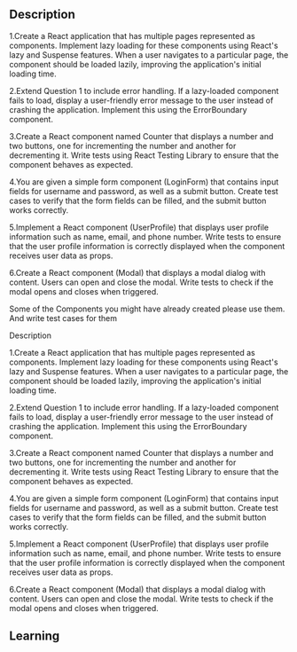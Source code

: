 ## Description

1.Create a React application that has multiple pages represented as components. Implement lazy loading for these components using React's lazy and Suspense features. When a user navigates to a particular page, the component should be loaded lazily, improving the application's initial loading time.

2.Extend Question 1 to include error handling. If a lazy-loaded component fails to load, display a user-friendly error message to the user instead of crashing the application. Implement this using the ErrorBoundary component.

3.Create a React component named Counter that displays a number and two buttons, one for incrementing the number and another for decrementing it. Write tests using React Testing Library to ensure that the component behaves as expected.

4.You are given a simple form component (LoginForm) that contains input fields for username and password, as well as a submit button. Create test cases to verify that the form fields can be filled, and the submit button works correctly.

5.Implement a React component (UserProfile) that displays user profile information such as name, email, and phone number. Write tests to ensure that the user profile information is correctly displayed when the component receives user data as props.

6.Create a React component (Modal) that displays a modal dialog with content. Users can open and close the modal. Write tests to check if the modal opens and closes when triggered.

Some of the Components you might have already created please use them. And write test cases for them

Description

1.Create a React application that has multiple pages represented as components. Implement lazy loading for these components using React's lazy and Suspense features. When a user navigates to a particular page, the component should be loaded lazily, improving the application's initial loading time.

2.Extend Question 1 to include error handling. If a lazy-loaded component fails to load, display a user-friendly error message to the user instead of crashing the application. Implement this using the ErrorBoundary component.

3.Create a React component named Counter that displays a number and two buttons, one for incrementing the number and another for decrementing it. Write tests using React Testing Library to ensure that the component behaves as expected.

4.You are given a simple form component (LoginForm) that contains input fields for username and password, as well as a submit button. Create test cases to verify that the form fields can be filled, and the submit button works correctly.

5.Implement a React component (UserProfile) that displays user profile information such as name, email, and phone number. Write tests to ensure that the user profile information is correctly displayed when the component receives user data as props.

6.Create a React component (Modal) that displays a modal dialog with content. Users can open and close the modal. Write tests to check if the modal opens and closes when triggered.

## Learning
